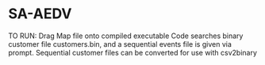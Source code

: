 # SA-AEDV

TO RUN:
Drag Map file onto compiled executable
Code searches binary customer file customers.bin, and a sequential events file is given via prompt. 
Sequential customer files can be converted for use with csv2binary
